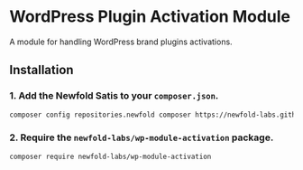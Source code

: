 # WordPress Plugin Activation Module
A module for handling WordPress brand plugins activations.

## Installation

### 1. Add the Newfold Satis to your `composer.json`.

```bash
composer config repositories.newfold composer https://newfold-labs.github.io/satis
```

### 2. Require the `newfold-labs/wp-module-activation` package.

```bash
composer require newfold-labs/wp-module-activation
```
